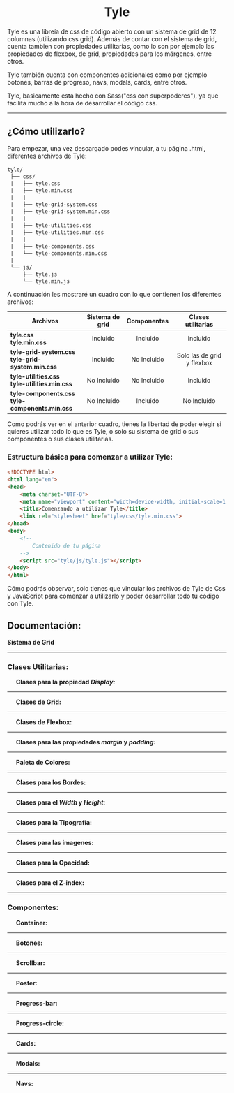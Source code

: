 <h1 align="center">Tyle</h1>
 Tyle es una libreía de css de código abierto con un sistema de grid de 12 columnas (utilizando css grid). Además de contar con el sistema de  grid, cuenta tambien con propiedades utilitarias, como lo son por ejemplo las propiedades de flexbox, de grid, propiedades para los márgenes, entre otros.
 
 Tyle también cuenta con componentes adicionales como por ejemplo botones, barras de progreso, navs, modals, cards, entre otros.

 Tyle, basicamente esta hecho con Sass("css con superpoderes"), ya que facilita mucho a la hora de desarrollar el código css.
 
---

## ¿Cómo utilizarlo?
 Para empezar, una vez descargado podes vincular, a tu página .html, diferentes archivos de Tyle:
 ```
 tyle/ 
  ├── css/
  |   ├── tyle.css
  |   ├── tyle.min.css
  |   |
  |   ├── tyle-grid-system.css
  |   ├── tyle-grid-system.min.css
  |   |
  |   ├── tyle-utilities.css
  |   ├── tyle-utilities.min.css
  |   |
  |   ├── tyle-components.css
  |   └── tyle-components.min.css
  |
  └── js/
      ├── tyle.js
      └── tyle.min.js
 ```
 A continuación les mostraré un cuadro con lo que contienen los diferentes archivos:
 
 |                       Archivos                          | Sistema de grid  | Componentes |     Clases utilitarias     |
 | ------------------------------------------------------- |:---------------: | :---------: | :------------------------: |
 | **tyle.css**<br>**tyle.min.css**                        |     Incluido     |  Incluido   |          Incluido          |
 | **tyle-grid-system.css**<br>**tyle-grid-system.min.css**|     Incluido     | No Incluido | Solo las de grid y flexbox |
 | **tyle-utilities.css**<br>**tyle-utilities.min.css**    |    No Incluido   | No Incluido |          Incluido          |
 | **tyle-components.css**<br>**tyle-components.min.css**  |    No Incluido   |   Incluido  |         No Incluido        |
 
 Como podrás ver en el anterior cuadro, tienes la libertad de poder elegir si quieres utilizar todo lo que es Tyle, o solo su sistema de grid o sus componentes o sus clases utilitarias.
 
 ### Estructura básica para comenzar a utilizar Tyle:
 
  ```html
  <!DOCTYPE html>
  <html lang="en">
  <head>
      <meta charset="UTF-8">
      <meta name="viewport" content="width=device-width, initial-scale=1.0">
      <title>Comenzando a utilizar Tyle</title>  
      <link rel="stylesheet" href="tyle/css/tyle.min.css">
  </head>
  <body>
      <!-- 
          Contenido de tu página
      -->
      <script src="tyle/js/tyle.js"></script>
  </body>
  </html>
  ```
  Cómo podrás observar, solo tienes que vincular los archivos de Tyle de Css y JavaScript para comenzar a utilizarlo y poder desarrollar todo tu código con Tyle.
 
## Documentación:

 <details>
  <summary style="cursor: pointer; display: inline-block; outline: 0;"><strong>Sistema de Grid</strong></summary>

  Para empezar, Tyle cuenta con un sistema de grid de 12 columnas. Dicho sistema esta hecho con Css grid.
  
  Para utilizar el sistema de grid debes crear un div con la clase ***row***, y allí dentro del div ponés los distintos componenetes con sus respectivas clases del sistema de grid. Dichas clases que le debes poner a los hijos del div con la clase *row* son las diferentes clases de columnas que las indicas con la clase ***col-*** y luego del guión le indicas cuantas columnas querés que ocupe tu elemento. Tal como se   muestra en el siguiente bloque de código:
  
  Html:
  ```html
    <div class="row">
        <div class="col-1">Una columna</div>
        <div class="col-2">Dos columnas</div>
        <div class="col-3">Tres columnas</div>
        <div class="col-4">Cuatro columnas</div>
        <div class="col-5">Cinco columnas</div>
        <div class="col-6">Seis columnas</div>
        <div class="col-7">Siete columnas</div>
        <div class="col-8">Ocho columnas</div>
        <div class="col-9">Nueve columnas</div>
        <div class="col-10">Diez columnas</div>
        <div class="col-11">Once columnas</div>
        <div class="col-12">Doce columnas</div>
    </div>
  ```
  Con un poco de estilos css (indicándole a los contenedores una altura, un color de fondo, un color al texto, un centrado total al texto, una separación entre los divs, que cada contenedor valla debajo y no al lado, etc...)  obtenés el siguiente resultado:
  
  ![Grid sistem](/images/grid-sistem.png "Grid sistem")
  
  Sin embargo, esto no es todo acerca del sistema de grid, ya que Tyle cuenta con un sistema de grid totalmente responsive.
  Estas clases para el responsive de los elementos se definen de la siguiente manera:

  ***col*-(a partir de que medida ocupa dichas columnas)-(Número de columnas a ocupar)**

  Las medidas utilizadas en Tyle son las siguientes: 
  
  | Clase | Desde  |   Hasta   |
  | ----- |:-----: |  :-----:  |
  | *xs*  | 480px  |  639px    |
  | *sm*  | 640px  |  767px    |
  | *md*  | 768px  |  1023px   |
  | *lg*  | 1024px |  1365px   |
  | *xl*  | 1366px | + 1366px  |
  
  Por lo tanto podés formar clases como por ejemplo:

  *col-xs-12* (va a ocupar 12 columnas desde 480px para arriba)

  *col-sm-6* (va a ocupar 6 columnas desde 640px para arriba)

  *col-md-4* (va a ocupar 4 columnas desde 768px para arriba)

  *col-lg-3* (va a ocupar 3 columnas desde 1024px para arriba)
  
  Si no pones la medida en la clase col, quiere decir que siempre va a ocupar las columnas que le indiques, al menos que le agregues otra clase   con la medida.
  Ejemplo:
  ```html
  <div class="row">
      <div class="col-12 col-md-4 col-lg-3"></div>
  </div>
  ```
  En este ejemplo, el div va a ocupar 12 columnas hasta 768px, debido a que a partir de 768px ocupará 4 columnas, y a partir de 1024px ocupará  3  columnas.
  
  Y así podes seguir y formar todas las combinaciones que quieras segun lo necesite tu página.

  #### Start Column:

   Tyle también cuenta con clases para que puedas elegir a partir de que columna empieza el div.
   Dicha clase se llama de la siguientes maneras:
   ***start-(A partir de que columna empieza)***
   O también podes elegir a partir de que medida empezará en la columna que elijas, poniendo la clase de la siguiente forma:
   ***start-(A partir de que medida)-(A partir de que columna empieza)***
 
   Las medidas son las mismas que las mencionadas anteriormente (xs, sm, md, lg, xl).
   
   En el siguiente ejemplo podrás observar mejor lo mencionado anteriormente:
   
   Html
   ```html
   <div class="row">
       <div class="col-5 start-5">Comienza en la columna 5</div>
       <div class="col-8 start-2">Comienza en la columna 2</div>
       <div class="col-9 start-3">Comienza en la columna 3</div>    
   </div>
   ```
   Resultado:
   
   ![Start Column](/images/start-col.png "Start Column")
   
   Como podrás observar (con la ayuda del inspector de google Chrome) que cada div comienza donde se lo indiques.
 </details>

 ---

 ### Clases Utilitarias:

  <details style="padding-left: 20px">
   <summary style="cursor: pointer; display: inline-block; outline: 0;"><strong>Clases para la propiedad <em>Display:</em></strong></summary>

   La propiedad ***display*** especifica el comportamiento de visualización de un elemento. Dicha propiedad se le puede aplicar a cualquier elemento. Esta propiedad puede aceptar muchos valores diferentes. Tyle tiene clases para los valores más importantes. Estos valores son:
       <ul>
        <li> <em><strong>inline</strong></em>: Este valor hace que la caja de un elemento se de linea, y por lo tanto solo ocupa el espacio necesario para mostrar sus contenidos.       
            <img src="/images/display-inline.png" alt="Display" style="display: block;" /> 
        </li>
        <li> <em><strong>block</strong></em>: Este valor hace que la caja de un elemento se de bloque, y por lo tanto ocupa todo el espacio disponible hasta el final de su linea, aunque sus contenidos puedan no ocupar todo el sitio. 
            <img src="/images/display-block.png" alt="Display" style="display: block;" />         
        </li>
        <li> <em><strong>inline-block</strong></em>: Este valor crea cajas que son de bloque y de linea simultaneamente.  Una caja de tipo inline-block se comporta como si fuera de bloque, pero respecto a los elementos que la rodean es una caja en línea.
            <img src="/images/display-inline-block.png" alt="Display" style="display: block;" />         
        </li>
        <li> <em><strong>list-item</strong></em>: Este valor hace que cualquier elemento de cualquier tipo al que se le aplique se muestre como si fuera un elemento de una lista.
            <img src="/images/display-list-item.png" alt="Display" style="display: block;" />         
        </li>    
        <li> <em><strong>flex</strong></em>: Este valor define un contenedor flexible; en línea o bloque dependiendo del valor dado. Permite un contexto flexible para todos sus hijos directos. Al definir este valor a un contenedor se genera lo siguiente: 
            <img src="/images/flexbox.png" alt="Flexbox" style="display: block;" />
            <ul style="margin-left: 30px">
                <li><em><strong>main axis</strong></em>: El eje principal de un contenedor flexible es el *main axis* a lo largo del cual se disponen los elementos flexibles. No es necesariamente horizontal; depende de la propiedad *flex-direction*.</li>
                <li><em><strong>main-start | main-end</strong></em>: Los elementos flexibles se colocan dentro del contenedor comenzando desde el *main-axis* y hasta el *main-end*.</li>
                <li><em><strong>main size</strong></em>:  El ancho o la altura de un elemento flexible se define por cualquier que esté en la dimensión principal, y es el tamaño *main size*. La propiedad de tamaño principal del elemento Flex es la propiedad 'ancho' o 'alto', cualquiera que esté en la dimensión principal.</li>
                <li><em><strong>cross axis</strong></em>: El eje perpendicular al *main axis* se llama *cross axis*. Su dirección depende de la dirección del *main axis*.</li>
                <li><em><strong>cross-start | cross-end</strong></em>: Las líneas flexibles se llenan con elementos y se colocan en el contenedor comenzando en el lado de *cross start* del contenedor flexible y yendo hacia el lado del *cross end*.</li>
                <li><em><strong>cross size</strong></em>: El ancho o la altura de un elemento flexible, cualquiera que esté en la dimensión transversal, es el *cross size* del artículo. La propiedad de tamaño cruzado es cualquiera de 'ancho' o 'altura' que esté en la dimensión transversa.</li>            
            </ul>
            <img src="/images/display-flex.png" alt="Display" style="display: block;" />             
        </li>
        <li> <em><strong>inline-flex</strong></em>: Establece un contenedor de ítems flexible en línea, de forma equivalente a inline-block.
            <img src="/images/display-inline-flex.png" alt="Display" style="display: block;" />         
        </li>
        <li> <em><strong>grid</strong></em>: Define al elemento como una grilla. Por si sola, esta propiedad no hace nada, si no que va en conjunto de otras propiedades. Se debe aplicar a un contenedor y, así el contendedor y todos sus hijos directos podrán recibir propiedades de grid.
            <img src="/images/display-grid.png" alt="Display" style="display: block;" />         
        </li>
        <li> <em><strong>inline-grid</strong></em>: Establece un contenedor de grid en línea, de forma equivalente a inline-block.
            <img src="/images/display-inline-grid.png" alt="Display" style="display: block;" />         
        </li>
        <li> <em><strong>none</strong></em>: Este valor hace que el elemento al que se le aplica no genere ninguna caja. El resultado es que el elemento desaparece por completo de la página y no ocupa sitio, por lo que los elementos adyacentes ocupan su lugar. Si se utiliza la propiedad *display: none* sobre un elemento, todos sus descendientes también desaparecen por completo de la página.
            <img src="/images/display-none.png" alt="Display" style="display: block;" />         
         </li>
       </ul>
   Para indicar una clase para la propiedad *display*, debes poner la clase de la siguiente manera:
   
   ***d-(valor)***
   
   Los valores son los mencionados anteriormente (inline, block, inline-block, list-item, flex, inline-flex, grid,  inline-grid, none).

   Estas diferentes clases para la propiedad *display* cuentan con las diferentes clases para el responsive. Estas clases para el responsive son las mencionadas anteriormente (ver sistema de grid).
   Para indicar estas clases se hace de la siguiente manera:

   ***d-(medida responsive)-(valor)***
 
   Como podrás saber, las *medidas responsive* son *xs*, *sm*, *md*, *lg* y *xl*; y los valores son *inline*,   *block*, *inline-block*, *list-item*, *flex*, *inline-flex*, *grid*, *inline-grid* y *none*.
   Ya con esto, puedes hacer todas las convinaciones que tu pagina requiera. 
  </details>

  ---

  <details style="padding-left: 20px">
   <summary style="cursor: pointer; display: inline-block; outline: 0;"><strong>Clases de Grid:</strong></summary>

   - #### Grid Gap:

     La proppiedad ***grid-gap*** se puede aplicar solamente a los componentes que tengan la propiedad *display: grid*.
     Grid gap se refiere a la separación que hay entre las columnas y filas que se encuentran dentro del componente que tenga la propiedad    display: grid.
    
     Como podrás ver en la siguiente imagen, el contenedor (con la clase *row*) no tiene la propiedad *grid-gap*, y por lo tanto no hay ninguna separación entre sus columnas y filas.
     ![Sin Grid Gap](/images/grid-gap-0.png "Sin Grid Gap")
    
     En cambio, en la siguiente imagen, el contenedor si tiene la propiedad *grid-gap*, y por la tanto se genera una separación entre sus     columnas y filas.
     ![Con Grid Gap](/images/grid-gap-1.png "Con Grid Gap")
    
     Tyle cuenta con clases para el *grid-gap*. Estas calses se llaman de la siguiente manera:
     **grid-gap-(número)**
     El numero que va luego de *grid-gap-* puede ir del 0 hasta al 10. Cuanto mas grande sea el número, habrá una mayor separación entre   columnas y filas.
   
   - #### Order:

     La propiedad ***order*** sirve para indicarle un orden al componente que tenga dicha propiedad. Solo se le puede aplicar a los hijos     directos de los componentes que tengan la propiedad *display: grid* o la propiedad *display: flex*. La propiedad *order* solor acepta     números, y estos números pueden ser tanto positivos, como negativos. El valor por defecto de la propiedad *order* es 0.
     Tyle cuenta con clases para la propiedad *order*, y dicahs clases se indican de la siguiente forma:
     ***order-(número)***
     El número, que va luego de *order-*, puede ir desde -6 hasta 6.
     
     Ejemplo:
     ```html
     <div class="row">
         <div class="col-4">Elemento Nº 1</div>
         <div class="col-4">Elemento Nº 2</div>
         <div class="col-4">Elemento Nº 3</div>
         <div class="col-4">Elemento Nº 4</div>
         <div class="col-4">Elemento Nº 5</div>
         <div class="col-4">Elemento Nº 6</div>
         <div class="col-4">Elemento Nº 7</div>
         <div class="col-4">Elemento Nº 8</div>
         <div class="col-4">Elemento Nº 9</div>
         <div class="col-4">Elemento Nº 10</div>
         <div class="col-4">Elemento Nº 11</div>
         <div class="col-4">Elemento Nº 12</div>
     </div>
     ```
     
     Resultado:
     ![Sin la propiedad order](/images/order-0.png "Sin la propiedad order")
     
     Como podrás ver en la anterior imagen, los elementos no tienen la propiedad *order*, y por lo tanto, están ubicados  según su posición en   el html.
     
     En cambio, en la siguiente situación, los elementos tienen la propiedad *order*, y ya no se posicionan según están ubicados en el html, si no que se posicionan según la propiedad order
     
     ```html
     <div class="row">
         <div class="col-4 order--3">Elemento Nº 1</div>
         <div class="col-4 order--1">Elemento Nº 2</div>
         <div class="col-4 order-1">Elemento Nº 3</div> 
         <div class="col-4 order--2">Elemento Nº 4</div> 
         <div class="col-4 order-3">Elemento Nº 5</div>
         <div class="col-4 order-2">Elemento Nº 6</div>
         <div class="col-4 order--6">Elemento Nº 7</div>
         <div class="col-4 order--4">Elemento Nº 8</div>
         <div class="col-4 order-6">Elemento Nº 9</div> 
         <div class="col-4 order-5">Elemento Nº 10</div>
         <div class="col-4 order--5">Elemento Nº 11</div>
         <div class="col-4 order-4">Elemento Nº 12</div>
     </div>
     ```
     
     Resultado:
     ![Con la propiedad order](/images/order-1.png "Con la propiedad order")
   
   - #### Justify Items:

     Esta propiedad ***justify-items*** se le debe aplicar (en el caso de grid) a los contenedores que tengan la propiedad *display: grid*. Lo que hace esta propiedad es alinear el contenido dentro de un elemento de la cuadrícula a lo largo  del eje de la fila. Dicha propiedad  puede  tener los siguientes valores:
   
     <ul>
       <li> <em>start:</em> Alinea el contenido en el extremo izquierdo del área de la cuadrícula.</li>
       <img src="/images/justify-items-1.png" alt="Justify Items" style="display: block;" />
       <li> <em>end:</em> Alinea el contenido en el extremo derecho del área de la cuadrícula.</li>
       <img src="/images/justify-items-2.png" alt="Justify Items" style="display: block;" />
       <li> <em>center:</em> Alinea el contenido en el centro del área de la cuadrícula.</li>
       <img src="/images/justify-items-3.png" alt="Justify Items" style="display: block;" />
       <li> <em>stretch:</em> Rellena toda la altura del área de la cuadrícula (este es el valor predeterminado).</li>
       <img src="/images/justify-items-4.png" alt="Justify Items" style="display: block;" />
     </ul>
    
     Tyle cuenta con clases para estas propiedades. Para indicar dicahs clases se hace de la siguiente manera:
   
     ***g-justify-items-(valor)***
   
     La *g-* es para diferenciar las clases de grid de las de flexbox, ya que en flexbox hay propiedades con el mismo nombre  pero diferente   valor. Y los *valores* son los mencionados anteriormente (start, end, center, stretch).
   
   - #### Align Items:

     Esta propiedad ***align-items*** se le debe aplicar (en el caso de grid) a los contenedores que tengan la propiedad *display: grid*. Lo   que hace esta propiedad es alinear el contenido dentro de un elemento de la cuadrícula a lo largo del eje de la columna. Dicha propiedad  puede tener los siguientes valores:
     <ul>
       <li> <em>start</em>: Alinea el contenido en la parte superior del área de la cuadrícula.</li>
       <img src="/images/align-items-1.png" alt="Align Items" style="display: block;" />
       <li> <em>end</em>: Alinea el contenido en la parte inferior del área de la cuadrícula.</li>
       <img src="/images/align-items-2.png" alt="Align Items" style="display: block;" />
       <li> <em>center</em>: Alinea el contenido en el centro del área de la cuadrícula.</li>
       <img src="/images/align-items-3.png" alt="Align Items" style="display: block;" />
       <li> <em>stretch</em>: Rellena todo el ancho del área de la cuadrícula (este es el valor por defecto).</li>
       <img src="/images/justify-items-4.png" alt="Align Items" style="display: block;" />
     </ul>
     Tyle cuenta con clases para estas propiedades. Para indicar dichas clases se hace de la siguiente manera:
    
     ***g-align-items-(valor)***
    
     Los *valores* son los mencionados anteriormente (start, end, center, stretch).
   
   - #### Justify Content:

     Esta propiedad ***justify-content*** se le debe aplicar (en el caso de grid) a los contenedores que tengan la propiedad  *display: grid*.  Lo  que hace esta propiedad es alinear el todo el contenido de la cuadrícula dentro del contenedor de la  cuadrícula. Esta propiedad alinea la cuadrícula a lo largo del eje de la fila. Dicha propiedad puede tener los  siguientes valores:
     <ul>
       <li> <em>start:</em> Alinea la cuadrícula con el extremo izquierdo del contenedor de la cuadrícula.</li>
       <img src="/images/justify-content-1.png" alt="Justify Content" style="display: block;" />
       <li> <em>end:</em> Alinea la grilla con el extremo derecho del contenedor de la grilla.</li>
       <img src="/images/justify-content-2.png" alt="Justify Content" style="display: block;" />
       <li> <em>center:</em> Alinea la cuadrícula en el centro del contenedor de la cuadrícula.
       <img src="/images/justify-content-3.png" alt="Justify Content" style="display: block;" />
       <li> <em>stretch:</em> Cambia el tamaño de los elementos de la grilla para permitir que la grilla ocupe todo el ancho del contenedor de la grilla.</li>
       <img src="/images/justify-content-4.png" alt="Justify Content" style="display: block;" />
       <li> <em>space-between:</em> Coloca una cantidad par de espacio entre cada elemento de la cuadrícula, sin espacio en los extremos.</li>
       <img src="/images/justify-content-5.png" alt="Justify Content" style="display: block;" />
       <li> <em>space-around:</em> Coloca una cantidad par de espacios entre cada elemento de la grilla, con espacios de la mitad de tamaño enlos extremos.</li>
       <img src="/images/justify-content-6.png" alt="Justify Content" style="display: block;" />
       <li> <em>space-evenly:</em> Coloca una cantidad igual de espacio entre cada elemento de la cuadrícula, incluidos los extremos.</li>
       <img src="/images/justify-content-7.png" alt="Justify Content" style="display: block;" />
     </ul>
    
     Tyle cuenta con clases para estas propiedades. Para indicar dichas clases se hace de la siguiente manera:
    
     ***g-justify-content-(valor)***
    
     Los *valores* son los mencionados anteriormente (start, end, center, stretch, beetween, around, evenly).
   
   - #### Align Content:

     Esta propiedad ***align-content*** se le debe aplicar (en el caso de grid) a los contenedores que tengan la propiedad *display: grid*. Lo que hace esta propiedad es esestablecer la alineación de la cuadrícula dentro del contenedor de la cuadrícula. Esta propiedad alinea la   cuadrícula a lo largo del eje de la columna. Dicha propiedad puede tener los siguientes valores:
     <ul>
       <li> <em>start:</em> Alinea la cuadrícula con la parte superior del contenedor de la cuadrícula.</li>
       <img src="/images/align-content-1.png" alt="Align Content" style="display: block;" />
       <li> <em>end:</em> Alinea la grilla con la parte inferior del contenedor de la grilla.</li>
       <img src="/images/align-content-2.png" alt="Align Content" style="display: block;" />
       <li> <em>center:</em> Ainea la cuadrícula en el centro del contenedor de la cuadrícula.</li>
       <img src="/images/align-content-3.png" alt="Align Content" style="display: block;" />
       <li> <em>stretch:</em> Cambia el tamaño de los elementos de la grilla para permitir que la grilla ocupe toda la  altura del contenedor  de la grilla.</li>
       <img src="/images/align-content-4.png" alt="Align Content" style="display: block;" />
       <li> <em>space-between:</em> Coloca una cantidad par de espacio entre cada elemento de la cuadrícula, sin espacio en los extremos.</li>
       <img src="/images/align-content-5.png" alt="Align Content" style="display: block;" />
       <li> <em>space-around:</em> Coloca una cantidad par de espacios entre cada elemento de la grilla, con espacios de la  mitad de tamañoen   los extremos.</li>
       <img src="/images/align-content-6.png" alt="Align Content" style="display: block;" />
       <li> <em>space-evenly:</em> Coloca una cantidad igual de espacio entre cada elemento de la cuadrícula, incluidos los extremos.</li>
       <img src="/images/align-content-7.png" alt="Align Content" style="display: block;" />
     </ul>
    
     Tyle cuenta con clases para estas propiedades. Para indicar dichas clases se hace de la siguiente manera:
    
     ***g-align-content-(valor)***
    
     Los *valores* son los mencionados anteriormente (start, end, center, stretch, beetween, around, evenly).
   
   - #### Justify Self:

     Esta propiedad ***justify-self*** se le debe aplicar (en el caso de grid) a los contenedores que tengan la propiedad *display: grid*. Lo  que  hace esta propiedad es alinear el contenido dentro de un elemento de la cuadrícula a lo largo  del eje de la fila. Este valor se   aplica al contenido dentro de un único elemento de la grilla. Dicha propiedad puede  tener los siguientes valores:
     <ul>
       <li> <em>start:</em> Alinea el contenido en el extremo izquierdo del área de la cuadrícula.</li>
       <img src="/images/justify-self-1.png" alt="Justify Self" style="display: block;" />
       <li> <em>end:</em> Alinea el contenido en el extremo derecho del área de la cuadrícula.</li>
       <img src="/images/justify-self-2.png" alt="Justify Self" style="display: block;" />
       <li> <em>center:</em> Alinea el contenido en el centro del área de la cuadrícula.</li>
       <img src="/images/justify-self-3.png" alt="Justify Self" style="display: block;" />
       <li> <em>stretch:</em> Rellena todo el ancho del área de la cuadrícula (este es el valor por defecto).</li>
       <img src="/images/justify-self-4.png" alt="Justify Self" style="display: block;" />
     </ul>
   
     Tyle cuenta con clases para estas propiedades. Para indicar dicahs clases se hace de la siguiente manera:
   
     ***g-justify-self-(valor)***
   
     Los *valores* son los mencionados anteriormente (start, end, center, stretch).
  
   - #### Align Self:

     Esta propiedad ***align-self*** se le debe aplicar (en el caso de grid) a los contenedores que tengan la propiedad *display: grid*. Lo que hace esta propiedad es alinear el contenido dentro de un elemento de la cuadrícula a lo largo del eje de la columna. Este valor se aplica al contenido dentro de un único elemento de la grilla. Dicha propiedad puede tener los siguientes valores:
     <ul>
       <li> <em>start:</em> Alinea el contenido en la parte superior del área de la cuadrícula.</li>
       <img src="/images/align-self-1.png" alt="Align Self" style="display: block;" />
       <li> <em>end:</em> Alinea el contenido en la parte inferior del área de la cuadrícula.</li>
       <img src="/images/align-self-2.png" alt="Align Self" style="display: block;" />
       <li> <em>center:</em> Alinea el contenido en el centro del área de la cuadrícula.</li>
       <img src="/images/align-self-3.png" alt="Align Self" style="display: block;" />
       <li> <em>stretch:</em> Rellena toda la altura del área de la cuadrícula (este es el valor predeterminado).</li>
       <img src="/images/align-self-4.png" alt="Align Self" style="display: block;" />
     </ul>
   
     Tyle cuenta con clases para estas propiedades. Para indicar dicahs clases se hace de la siguiente manera:
   
     ***g-align-self-(valor)***
   
     Los *valores* son los mencionados anteriormente (start, end, center, stretch).
  </details>

  ---

  <details style="padding-left: 20px">
   <summary style="cursor: pointer; display: inline-block; outline: 0;"><strong>Clases de Flexbox:</strong></summary>

   - #### Flex Direction:

     La propiedad ***flex-direction*** establece la dirección de un elemento flexible dentro de un contenedor (es decir que el contenedor tenga la propiedad *display: flex*).
   
     La propiedad *flex-direction* puede tener los siguientes valores:
     <li> <em>row:</em> Este es el valor por defecto. Los elementos flexibles se muestran horizontalmente, como una fila</li>
     <li> <em>row reverse:</em> Los elementos flexibles se muestran horizontalmente, como una fila, pero en orden invertido</li>
     <li> <em>Column:</em> Los elementos flexibles se muestran verticalmente, como una columna</li>
     <li> <em>Column reverse:</em> Los elementos flexibles se muestran verticalmente, como una columna, pero en orden invertido</li>
   
     En la siguiente imagen podrás apreciar mejor esta propiedad:
   
     <img src="/images/flex-direction.png" alt="Flex direction" style="display: block;" />
   
     Tyle ya cuenta con clases para dicha propiedad, y estas clases se indican de la siguiente manera:
   
     ***f-flex-direction-(valor)***
   
     Todas las clases de flexbox que siguen a continuación y, estas mismas clases también, llevan una *f-* delante de la clase para   diferenciarlas   de las clases de css grid, que tienen la misma propiedad pero diferentes valores. Los valores que van luego de   *f-flex-direction-* son los   mencionados anteriormente (row, row-reverse, col, col-reverse).
  
   - #### Flex Wrap:

     La propiedad ***flex-wrap*** solo se le puede aplicar a los contenedores que tengan la propiedad *display: flex;*. Esta propiedad   *flex-wrap*,especifica si los elementos flexibles deben ajustarse o no. Como ya fue mencionado anteriormente, lo que hace la propiedad   *dispaly: flex* es poner todos sus elementos hijos en una sola linea, a pesar de que no entren, al no entrar, se disminuye el tamaño de los  elementos hijos para  que puedan entrar. Si tu no quieres que esto ocurra, debes utilizar la propiedad *flex-wrap*, que solo acepta los   siguientes valores:
    
     <li> <em>nowrap:</em> Este es el valor por defecto, y por lo tanto, los elementos hijos se ajustarán al contenido de ser necesario.</li>
     <li> <em>wrap:</em> Este valor especifica que si los elementos hijos, del contenedor flexible, no entran, se irán a la siguiente   fila/columna (según el <em>flex-direction</em>), generando de esta manera un contenedor flexible de líneas multiples.</li>
     <li> <em>wrap-reverse:</em> Este valor especifica lo mismo que el valor <em>wrap</em>, solo que revierte los elementos.</li>
    
     En la siguiente imagen podrás apreciar mejor la propiedad *flex-wrap*:
     <img src="/images/flex-wrap.png" alt="Flex Wrap" style="display: block;" />
    
     Tyle ya cuenta con clases para dicha propiedad, y estas clases se indican de la siguiente manera:
    
     ***f-flex-wrap-(valor)***
    
     Los valores que van luego de *f-flex-wrap-* son los mencioandos anteriormente (no-wrap, wra, wrap-reverse).
  
   - #### Flex Grow:

     La propiedad ***flex-grow*** solo se le puede aplicar a los hijos de los contenedores que tengan lo propiedad *display: flex*. Esta  propiedad  *flex-grow* especifica la capacidad de que un elemento flexible crezca si es posible. Esta propiedad acepta cualquier número  positivo, y  funciona de la siguiente manera:
     Lo que hace es calcular el espacio disponible, y darselos a los que tengan esta propiedad según el valor que tengan.
     Por ejemplo: Si hay un elemento que tenga un *flex-grow: 1* y otro tiene un *flex-grow: 3*, se calcula el espacio disponible y lo divide  entre 4, ya que suma el valor de esta propiedad de cada elemento del contenedor, y le da 3/4 partes al segundo elemento y 1/4 parte al  primer elemento.
  
     En el siguiente ejemplo entenderás esto mejor:
     <img src="/images/flex-grow-1.png" alt="Flex Grow" style="display: block;" />
     <img src="/images/flex-grow-2.png" alt="Flex Grow" style="display: block;" />
   
     Como habrás podido observar, al primer elemento se le ha agregado la propiedad *flex-grow* y ha crecido según el espacio disponible que   había.
   
     Una vez más, Tyle ya cuenta con clases para esta propiedad, y se indican de la siguiente manera: 
   
     ***f-flex-grow-(número)*** 
   
     El número que va luego de *f-flex-grow* puede ir del 1 al 5.
   
   - #### Flex Shrink: 

     La propiedad ***flex-shrink*** solo se le puede aplicar a los contenedores que tengan la propiedad *display: flex;*. Esta propiedad    *flex-shrink* especifica la capacidad de que un elemento flexible se encoja. Esta propiedad acepta cualquier número positivo. Esta  propiedad, funciona de una manera muy similar a *flex-grow*, pero con resultado opuesto.
     En el siguiente ejemplo lo podrás entender mejor:
     <img src="/images/flex-shrink-1.png" alt="Flex Shrink" style="display: block;" />
     Como podrás observar, los 4 elementos no entran en el container.
     Pero aplicando un *flex-shrink* al primer elemento sucede lo siguiente:
     <img src="/images/flex-shrink-2.png" alt="Flex Shrink" style="display: block;" /> 
     Al aplicarle un *flex-shrink* al primer elemento, este se encojió dandole más espacio a los demás elementos.
  
     Tyle ya cuenta con clases para esta propiedad, y se indican de la siguiente manera:
     
     ***f-flex-shrink-(número)*** 
   
     El número que va luego de *f-flex-shrink* puede ir del 1 al 5.
 
   - #### Order:

     La propiedad ***order*** también se puede utilizar en los elementos hijos de un contenedor que tenga la propiedad *display: flex*, y esta  propiedad *order* es la misma que la mencionada anteriormente (en las calses de grid), y funciona exactamente de la misma manera.
 
   - #### Align Items:

     Esta propiedad ***align-items*** se le debe aplicar (en el caso de flexbox) a los contenedores que tengan la propiedad *display: flex*. La propiedad *align-items* define el comportamiento predeterminado de cómo se colocan los elementos flexibles a lo largo del eje transversal  en la línea actual. Dicha propiedad puede tener los siguientes valores:
     <ul>
       <li> <em>flex-start</em>: Alinea el contenido en la parte superior del eje transversal.</li>
       <li> <em>flex-end</em>: Alinea el contenido en la parte inferior del eje transversal.</li>
       <li> <em>center</em>: Alinea el contenido en el centro del eje transversal.</li>
       <li> <em>baseline</em>: Las lineas base de los elementos están alineados.</li>
       <li> <em>stretch</em>: Los elementos se estiran hasta llenar todo el contenedor (este es el valor por defecto).</li>
     </ul>
     <img src="/images/f-align-items.png" alt="Align Items" style="display: block;" /> 
    
     Tyle cuenta con clases para estas propiedades. Para indicar dichas clases se hace de la siguiente manera:
    
     ***f-align-items-(valor)***
    
     Los *valores* son los mencionados anteriormente (start, end, center, baseline, stretch).
   
   - #### Justify Content:

     Esta propiedad ***justify-content*** se le debe aplicar (en el caso de flexbox) a los contenedores que tengan la propiedad *display:  flex*. Lo  que hace esta propiedad es alinear a lo largo del eje principal. Ayuda a distribuir el espacio libre que sobra cuando todos los elementos flexibles de una línea son inflexibles o flexibles, pero han alcanzado su tamaño máximo. También ejerce algún control sobre la   alineación de los elementos cuando se desbordan la línea. Dicha propiedad puede tener los  siguientes valores:
     <ul>
       <li> <em>flex-start:</em> Alinea el contenido hacia la linea de inicio del contenedor flexible.</li>
       <li> <em>flex-end:</em> Alinea el contenido hacia la linea de fin del contenedor flexible.</li>
       <li> <em>center:</em> Alinea el contenido hacia la linea del centro del contenedor flexible. </li>
       <li> <em>space-between:</em> Distribuye el contenido de manera uniforme. El primer elemento va hacia la linea de inicio y, el último   hacia la linea de fin.</li>
       <li> <em>space-around:</em> Distribuye el contenido de manera uniforme con espacios entre los elementos. Estos espacios son de la   mitad de tamaño en los extremos.</li>
       <li> <em>space-evenly:</em>  Distribuye el contenido de manera uniforme con espacios exactamente iguales (tanto al inicio como al final) entre los elementos. </li>
     </ul>
     <img src="/images/f-justify-content.png" alt="Justify Content" style="display: block;" /> 
  
     Tyle cuenta con clases para estas propiedades. Para indicar dichas clases se hace de la siguiente manera:
    
     ***f-justify-content-(valor)***
    
     Los *valores* son los mencionados anteriormente (start, end, center, beetween, around, evenly).
   
   - #### Align Content:

     Esta propiedad ***align-content*** se le debe aplicar (en el caso de flexbox) a los contenedores que tengan la propiedad *display: flex*. Esta propiedad alinea las líneas de un contenedor flexible dentro del contenedor flexible cuando hay espacio adicional en el eje   transversal. Dicha propiedad puede tener los siguientes valores:
     <ul>
       <li> <em>flex-start:</em> Alinea el contenido en la linea de inicio del eje transversal.</li>
       <li> <em>flex-end:</em> Alinea el contenido en la linea de fin del eje transversal.</li>
       <li> <em>center:</em> Alinea el contenido en el centro del eje transversal.</li>
       <li> <em>space-between:</em> Distribuye el contenido de manera uniforme en el eje transversal. El primer elemento va hacia la linea de   inicio del eje transversal y, el último hacia la linea de fin del eje transversal.</li>
       <li> <em>space-around:</em> Distribuye el contenido de manera uniforme en el eje transversal con espacios entre los elementos. Estos   espacios son de la mitad de tamaño en los extremos.</li>
       <li> <em>stretch:</em> Este es el valor por defecto. Las líneas se estiran para ocupar el espacio restante.</li>
     </ul>
     <img src="/images/f-align-content.png" alt="Align Content" style="display: block;" /> 
  
     Tyle cuenta con clases para estas propiedades. Para indicar dichas clases se hace de la siguiente manera:
     
     ***f-align-content-(valor)***
    
     Los *valores* son los mencionados anteriormente (start, end, center, stretch, beetween, around).
   
   - #### Align Self:

     Esta propiedad ***align-self*** se le debe aplicar (en el caso de flexbox) a los hijos de los contenedores que tengan la propiedad    *display: flex*. Lo que  hace esta propiedad es alinear el elemento, al que se le aplique esta propiedad, en el eje transversal. Dicha   propiedad puede tener los siguientes valores:
     <ul>
       <li> <em>flex-start:</em> El elemento se alinea en la linea de inicio del eje transversal.</li>
       <li> <em>flex-end:</em>El elemento se alinea en la linea de fin del eje transversal.</li>
       <li> <em>center:</em> El elemento se alinea en el centro del eje transversal.</li>
       <li> <em>stretch:</em> El elemento ocupa toda la altura del eje transversal</li>
       <li> <em>baseline:</em> Se alinea con las lineas bases de los elementos</li>
       <li> <em>auto:</em> El elemento se alineará en función del valor predeterminado o el valor especificado para la propiedad  *align-items*. Este es el valor predeterminado.</li>
     </ul>
     <img src="/images/f-align-self.png" alt="Align Self" style="display: block;" /> 
    
     Tyle cuenta con clases para estas propiedades. Para indicar dicahs clases se hace de la siguiente manera:
     
     ***f-align-self-(valor)***
    
     Los *valores* son los mencionados anteriormente (start, end, center, stretch, baseline, auto).
  </details>

  ---

  <details style="padding-left: 20px">
   <summary style="cursor: pointer; display: inline-block; outline: 0;"><strong>Clases para las propiedades <em>margin</em> y <em>padding:</em></strong></summary>

   - #### Margin:

      La propiedad ***margin*** se utiliza para generar un espaciado entre los elementos, fuera de cualquier borde definido. Con css tenés control total sobre el *margin*. Existen propiedades para establecer el margin de cada lado de un elemento (arriba, derecha, abajo e izquierda).
      Las diferentes propiedades para el margin son:
      - *margin:* Establece un espaciado en los cuatro lados.
      - *margin-top:* Establece un espaciado en la parte de arriba del elemento.
      - *margin-right:* Establece un espaciado en la parte derecha del elemento.
      - *margin-bottom:* Establece un espaciado en la parte de abajo del elemento.
      - *margin-left:* Establece un espaciado en la parte izquierda del elemento. 

      Tyle ya cuenta con clases para estas propiedades. Dichas clases se indican de la siguiente manera:

      ***(propiedad Abreviada)-(Valor)***    

      Las propiedades abreviadas son ***m*** (para el *margin*), ***mt*** (para el *margin-top*), ***mr*** (para el *margin-right*), ***mb*** (para el *margin-bottom*) y ***ml*** (para el *margin-left*). Pero Tyle también tiene clases para establecer el *margin* en left y en right al mismo tiempo (***mx***) y para top y bottom (***my***). Los valores son: *0*, *1*, *2*, *3*, *4*, *5* y *auto*.

      En la siguiente imagen podrás observar las diferentes medidas para los *margins*:
       <img src="/images/margin.png" alt="Margin" style="display: block;" />      

   - #### Padding:
   
      La propiedad ***padding*** se utiliza para generar un espaciado alrededor del contenido de un elemento, dentro cualquier borde definido. Al igual que con ek *margin*, con css tenés control total sobre el *padding*. Existen propiedades para establecer el padding de cada lado de un elemento (arriba, derecha, abajo e izquierda).
      Las diferentes propiedades para el padding son:
      - *padding:* Establece un espaciado  dentro del contenido del elemento en los cuatro lados.
      - *padding-top:* Establece un espaciado dentro del contenido del elemento en la parte de arriba del elemento.
      - *padding-right:* Establece un espaciado dentro del contenido del elemento en la parte derecha del elemento.
      - *padding-bottom:* Establece un espaciado  dentro del contenido del elementoen la parte de abajo del elemento.
      - *padding-left:* Establece un espaciado dentro del contenido del elemento en la parte izquierda del elemento. 

      Tyle ya cuenta con clases para estas propiedades. Dichas clases se indican de la siguiente manera:

      ***(propiedad Abreviada)-(Valor)***    

      Las propiedades abreviadas son ***p*** (para el *padding*), ***pt*** (para el *padding-top*), ***pr*** (para el *padding-right*), ***pb*** (para el *padding-bottom*) y ***pl*** (para el *padding-left*). Pero Tyle también tiene clases para establecer el *padding* en left y en right al mismo tiempo (***px***) y para top y bottom (***py***). Los valores son: *0*, *1*, *2*, *3*, *4* y *5*. En la siguiente imagen podrás observar las diferentes medidas para los *paddings*:
       <img src="/images/padding.png" alt="Padding" style="display: block;" />   
  </details>
 
  ---

  <details style="padding-left: 20px">
   <summary style="cursor: pointer; display: inline-block; outline: 0;"><strong>Paleta de Colores:</strong></summary>

   Tyle cuenta con una paleta de colores. Estos colores pueden ser aplicados tanto al color de fondo, como al color del texto mediante clases de Tyle.

   - Colores:
    
   |     Nombre      |  Valor Hexadecimal  |
   | --------------  |:------------------: |
   | ***Primary***   |       #0576FA       |
   | ***Secondary*** |       #6E787D       |
   | ***Info***      |       #1EAAC8       |
   | ***Success***   |       #23C040       |
   | ***Warning***   |       #FABE0A       |
   | ***Danger***    |       #F53040       |
   | ***Light***     |       #F0F0F0       |
   | ***Dark***      |       #1E1E1E       |
   | ***White***     |       #FFFFFF       |
   | ***Black***     |       #000000       |

   Para indicar los diferentes colores de fondo o colores de texto, se deben indicar las clases de la siguiente manera:
   - Background Color:

     ***bg-(nombre del color)***

   - Color:

     ***color-(nombre del color)***

   
   Los nombres de los colores son los mencionados anteriormente en la tabla.
  </details>
     
  ---

  <details style="padding-left: 20px">
   <summary style="cursor: pointer; display: inline-block; outline: 0;"><strong>Clases para los Bordes:</strong></summary>

   La propeidad ***border*** le da un borde al elemento aplicado. Este borde puede ser de difrentes tipos, diferentes colores, puede tener diferentes anchos, las esquinas rendondeadas, etc.
   Tyle cuenta con algunas propiedades para los bordes. Estas propiedades con las que cuenta Tyle son el ***border-radius*** (funciona para redondear las esquinas) y el ***border-color***.

   Estas clases para los bordes se indican de las siguientes maneras:

   - #### Border Radius:
     
      ***b-radius-(valor)***

      Los valores son: *0*, *1*, *2*, *3*, *4*, *5*, *6* y *radius*
      Si querés que el *border-radius* se le aplique solo a un lado en específico, tenés que indicar el lado luego de la *b*, de la siguiente manera:
 
      ***b(lado)-radius-(valor)***

     Los diferentes lados son *tl* (top-left), *tr* (top-right), *bl* (bottom-left) y *br* (bottom-right).
                  
   - #### Border Color:
      La propiedad *border-color* se indica de la siguiente forma:
 
      ***b-(color)***
 
     Los diferentes colores son los mencionados anteriormente en la paleta de colores.
     También con Tyle podés indicar el color de un borde en específico de la siguiente manera:

     ***b(lado)-(color)***

     Los lados son *t* (top), *r* (right), *b* (bottom) y *l* (left).
     Es importante remarcar que las clases para el color del borde no funcionan si no se le indican antes un ancho y un estilo de borde (con las propiedades *border-width* y *border-style*)

     En las siguientes imágenes se muestra un ejemplo de los diferentes bordes: 

   <img src="/images/border-radius.png" alt="Border Radius" style="display: block;" />   
   <img src="/images/border-color.png" alt="Border Color" style="display: block;" />      
  </details>

  ---

  <details style="padding-left: 20px">
   <summary style="cursor: pointer; display: inline-block; outline: 0;"><strong>Clases para el <em>Width</em> y <em>Height:</em></strong></summary>

   Las propeidades ***width*** y ***height*** se utilizan para definir las dimensiones de un elemento. Estas propiedades permiten valores numéricos con sus respectivas unidades. La propiedad *width* se utiliza para definir el ancho de un elemento, mientras la propiedad *height* se utiliza para definir la altura de un elemento.
   Tyle cuenta con clases para estas propiedades, y se indican de la siguiente manera:

   *Height*: ***h-(valor)***  
   *Width*: ***w-(valor)***  
      
   Los valores que aceptan estas clases van del 0 al 100, siempre y cuando el número se multiplo de 5, es decir que los valores van de 5 en 5 (0, 5, 10, 15, 20, 25, 30...). El valor en estas clases equivale al porcentaje, es decir que si utilizas la clase, por ejemplo, *w-75*, va a tener un *width* de 75% de su contenedor.    
  </details>

  ---

  <details style="padding-left: 20px">
   <summary style="cursor: pointer; display: inline-block; outline: 0;"><strong>Clases para la Tipografía:</strong></summary>

   Tyle cuenta clases para algunas de las diferentes propiedades que se le pueden dar a los textos. Cuenta con diferentes clases para el tamaño de los textos, para su grosor, para su alineación y para su decoración.

   - ***Tamaño del texto:*** Estas clases se indican de la siguientes maneras:

     ***header-(valor1)***

     ***font-(valor2)***

     ***small-(valor3)*** 

     El valor1 puede ir del 1 al 7, siendo 1 el tamaño más grande y 7 el más chico.
     El valor2 puede ir del 1 al 3, siendo 1 el tamaño más grande y 3 el más chico.
     El valor3 puede ir del 1 al 2, siendo 1 el tamaño más grande y 2 el más chico.
     En la siguiente imagen podrás apreciar los distintos tamaños de las clases para el texto:

     <img src="images/font-1.png" style="display: block" />
      
   - ***Grosor del texto:*** Estas clases se indican de la siguiente manera:  

     ***f-weight-(valor)***

     El valor puede ir del 1 al 6, siende 1 el menor valor y 6 el mayor.
     En la siguiente imagen podrás observar las diferentes clases para el grosor del texto:

     <img src="images/font-2.png" style="display: block" />

   - ***Decoración del texto:*** Estas clases se indican de la siguiente manera:

     ***t-decoration-(valor)***

     Los valores que acepta esta clase son *none*, *underline*, *overline* y *del*. 
     En la siguiente imagen podrás observar las diferentes clases para la decoración del texto:

     <img src="images/font-3.png" style="display: block" />

   - ***Alineación del texto:*** Estas clases se indican de la siguiente manera:

     ***t-align-(valor)***

     Los valores que acepta esta clase son *left*, *center*, *right* y *justify*. 
     En la siguiente imagen podrás observar las diferentes clases para la alineación del texto:

     <img src="images/font-4.png" style="display: block" />
  </details>

  ---

  <details style="padding-left: 20px">
   <summary style="cursor: pointer; display: inline-block; outline: 0;"><strong>Clases para las imagenes:</strong></summary>

   Tyle cuenta con diferentes clases para las imagenes. Estas clases son para el responsive de las imagenes y otras para ponerles filtros.
   Para indicar que una imagen se responsive con Tyle, solo le debes poner la clase ***img-responsive*** a la imagen.
   Las clases para los diferentes filtros se indican de la siguiente manera:

   ***filter-(nombre del filtro)-(valor)***

   Los diferentes valores van del 1 al 10, siendo el 10 el que tiene mayor efecto.
   Acontinuación verás una tabla en la que se muestra los nombres de los diferentes filtros y sus funciones:
   <img src="/images/filter.png" alt="Border Radius" style="display: block;" />   
  </details>

  ---

  <details style="padding-left: 20px;">
   <summary style="cursor: pointer; display: inline-block; outline: 0;"><strong>Clases para la Opacidad:</strong></summary>  
   
   La propiedad *opacity* establece la opacidad o transparencia para un elemento. El valor por defecto es 1 (máximo valor) y el mínimo valor es 0 (transparencia total).

   Con Tyle, para indicar la opacidad de un elemento se hace mediante la siguiente clase: 
 
   ***opacity-(valor)***

   Los diferentes valores van del 0 al 10, donde 0 sería transparente y 10 el valor por defecto.
   
   En la siguiente imagen podrás observar mejor la utilidad de esta propiedad:

   <img src="images/opacity.png" style="display: block;">
  </details>

  ---

  <details style="padding-left: 20px;">
   <summary style="cursor: pointer; display: inline-block; outline: 0;"><strong>Clases para el Z-index:</strong></summary>  

   La propiedad *z-index* especifica el orden de un elemento en el eje *z*. Con esta propiedad podés elegir que elemento va arriba i cual abajo dependiendo de su valor. Esta propiedad acepta cualquier número, y por defecto es 0.
   Tyle cuenta con 11 valores diferentes para esta propiedad, y se indica de la siguiente manera:

   ***z-index-(valor)***

   El valor va de 0 a 1000, siempre y cuando sea múltiplo de 100, es decir 0, 100, 200, 300, 400, etc..

   En la siguientes imágenes notarás mejor la utilidad de esta propiedad:

   <img src="images/z-index.png" style="display: block;">
   <img src="images/z-index-2.png" style="display: block;">   
  </details>

  ---

 ### Componentes:
  
  <details style="padding-left: 20px;"> 
   <summary style="cursor: pointer; display: inline-block; outline: 0;"><strong>Container:</strong></summary>
    
   Las diferentes clases para el ***container***, como su nombre lo indica, se utilizan para contener a los diferentes elementos.
   Tyle cuenta con 4 tipos diferentes de container:

   ***container-full:*** Ocupa el 100%.

   ***container:*** Ocupa el 90%.

   ***container-2:*** Ocupa el 80%.

   ***container-3:*** Ocupa el 70%.   

   Aplicando las diferentes clases para *containers*, y con un poco de estilos para el color de fondo y para la letra, queda de la siguiente manera:
   <img src="images/container.png" />

   Además de esto, estas diferentes clases cuentan con el responsive, teniendo la posibiliadad de elegir a partir de cuando querés que se aplique tal *container*. Para esto, las clases se indican de la siguiente manera:
   
   ***container-(medida responsive)-(tipo de container)***
  
   Las medidas responsive son las mencionadas anteriormente en el sistema de grid, y los tipos de container son  los mensionados anteriormente (2, 3, full). En el caso de la clase ***container*** se indica de la siguiente  manera: 

   ***container-(medida responsive)***
  </details>

  ---

  <details style="padding-left: 20px;"> 
   <summary style="cursor: pointer; display: inline-block; outline: 0;"><strong>Botones:</strong></summary>

   Los botones se crean mediante la etiqueta ***&lt;button&gt;*** (de apertura) y ***&lt;/button&gt;*** (de cierre). Debtro de estas etiquetas puedes poner cualquier texto. Hay dieferentes tipos de botones, y el tipo de botón se elige mediante el atributo *type*. Este atributo por defecto es *button*.
   Tyle cuenta con diferentes clases para los botones.

   Para cada botón que quieras hacer con Tyle, tienes que ponerle la clase ***button***, y ya se genera el botón por defecto.

   Además del botón por defecto, hay otro tipo de botón, que es el ***outline***, y a los que se refiere es que el botón solo tendrá color alrededor (un borde), y el color del texto que contenga será igual al de su borde.
   Para indicar este tipo de botón tienes que, además de la clase *button*, agregar la clase ***button-outline***.

   También Tyle cuenta con 3 diferentes tamaños para los botones. Uno es el que viene por defecto, otro más chico,que se indica con la clase ***button-sm***; y otro más grande, que se indica con la clase ***button-lg***.

   En el siguiente ejemplo se mostraran los diferentes tipos de botones mencionados anteriormente:

   HTML
   ```html
    <div class="container">
      <button class="button">Default</button>
      <button class="button button-outline">Default Outline</button>
      <button class="button button-lg">Default Lg</button>
      <button class="button button-lg button-outline">Default Lg Outline</button>
      <button class="button button-sm">Default Sm</button>
      <button class="button button-sm button-outline">Default Sm Outline</button>
    </div>
   ```

   Resultado:
   <img src="images/button-1.png" style="display: block;">

   Como ya se menciono anteriormente, esos eran los botones por defecto. También hay diferentes tipos de colores para los botones, estos colores son los mencionados anteriormente en la *paleta de colores*.
   Para indicar el color de un botón, debes poner, además de la clase *button* (ya que esta es la que genera los estilos básicos del botón), una clase de la siguiente manera:

   ***button-(color)***

   Los diferentes colores son, como ya se mencionó anteriormente, los de la paleta de colores.
   Si quieres, también puedes cambiar el color de un botón *outline* poniendo una clase de la siguiente manera:

   ***button-outline-(color)***

   En la siguiente imagen podrás observar todos los diferentes tipos de botones que puedes hacer:

   <img src="images/button-2.png" style="display: block;">
  </details>
  
  ---

  <details style="padding-left: 20px;"> 
   <summary style="cursor: pointer; display: inline-block; outline: 0;"><strong>Scrollbar:</strong></summary>

   El ***scrollbar*** es un componente muy importante a la hora del diseño, pues dejar la que traen los navegadores por defecto podría quedar mal o podría no gustarte o que quieras cambiarla.
   Tyle ofrece clases para modificar el *scrollbar*.
   Para modificar el *scrollbar* con Tyle, tienes que poner la clase ***scrollbar*** al componente que deseas cambiarle el que ya viene por  defecto. Al agregar esta clase a tu componente, se genera el siguiente *scrollbar*, que es el por defecto que trae Tyle:
 
   <img src="images/scrollbar-1.png" style="display: block;">

   Sin embargo, los colores que trae por defecto la clase *scrollbar* se pueden cambiar. Para cambiar el color de la barra, tienes que indicar una clase (además de la clase *scrollbar*) de la siguiente manera: 

   ***scrollabr-(color)***

   Los diferentes colores son los menconados en la *paleta de colores*.

   En la siguiente imagen podrá ver ejemplos de algunos de los diferentes colores del *scrollbar:*
  
   <img src="images/scrollbar-2.png" style="display: block;">

   Además de poder cambiar el color de la barra, puedes cambiar el fondo del *scrollbar* indicando una clase de la siguiente manera:
 
   ***scrollabr-bg-(color)**

   A continuación podrá ver en la imagen ejemplos del color de fondo:

   <img src="images/scrollbar-3.png" style="display: block;">

   Además de todo lo mencionado, Tyle cuenta con clases como para dar otro "efecto" al *scrollbar*. Este "efecto" se indica con la clase ***scrollbar-3d***, y le puedes aplicar esta clase a cualquiera que tenga la clase *scrollbar*, aunque también tenga clases de diferentes colores de la barra y de fondo.
   En la siguiente imagen verás ejemplos de esta clase:

   <img src="images/scrollbar-4.png" style="display: block;">

   Ahora, verán un ejemplo de el *scrollbar* hecho en html:

   HTML
   ```html
      <div class="container">

        <div class="box scrollbar">Lorem ipsum dolor sit amet consectetur adipisicing elit. Nemo exercitationem, consequatur et doloremque accusantium suscipit eligendi praesentium repudiandae labore, fuga sunt. Quidem temporibus deleniti, repudiandae omnis nobis eligendi mollitia dolorum.</div>

        <div class="box scrollbar scrollbar-3d scrollbar-primary scrollbar-bg-info">Lorem ipsum dolor sit amet consectetur adipisicing elit. Nemo exercitationem, consequatur et doloremque accusantium suscipit eligendi praesentium repudiandae labore, fuga sunt. Quidem temporibus deleniti, repudiandae omnis nobis eligendi mollitia dolorum.</div>

        <div class="box scrollbar scrollbar-danger">Lorem ipsum dolor sit amet consectetur adipisicing elit. Nemo exercitationem, consequatur et doloremque accusantium suscipit eligendi praesentium repudiandae labore, fuga sunt. Quidem temporibus deleniti, repudiandae omnis nobis eligendi mollitia dolorum.</div>

        <div class="box scrollbar scrollbar-light scrollbar-bg-dark">Lorem ipsum dolor sit amet consectetur adipisicing elit. Nemo exercitationem, consequatur et doloremque accusantium suscipit eligendi praesentium repudiandae labore, fuga sunt. Quidem temporibus deleniti, repudiandae omnis nobis eligendi mollitia dolorum.</div>  

        <div class="box scrollbar scrollbar-3d scrollbar-dark scrollbar-bg-dark">Lorem ipsum dolor sit amet consectetur adipisicing elit. Nemo exercitationem, consequatur et doloremque accusantium suscipit eligendi praesentium repudiandae labore, fuga sunt. Quidem temporibus deleniti, repudiandae omnis nobis eligendi mollitia dolorum.</div>

        <!-- La clase box (no es de Tyle) indica un alto, un ancho y un color de fondo -->
    </div>
   ```

   Resultado:
 
   <img src="images/scrollbar-5.png" style="display: block;">
  </details>

  ---

  <details style="padding-left: 20px;"> 
   <summary style="cursor: pointer; display: inline-block; outline: 0;"><strong>Poster:</strong></summary>

   El componenete ***poster*** sirve para cubrir el fondo de un *div*, pero al tener una opacidad, si hay una imagen de fondo, esta se verá debajo del poster, pero se verá. Es importante destacar que todos los hijos que esten dentro del elemento con la clase *poster*, se verán encima del *poster*, es decir que no se verán afectados. El *poster* puede ser de cualquier color de la *paleta de colores*.
   Para inidicar que un elemento tenga un *poster*, se le debe poner la clase *poster* y  la clase ***poster-(color)***. Sin esta última clase no tendrá efecto el *poster*, ya que por defecto es transparente. 

   En el siguiente ejemplo notarás lo mencionado anteriormente:

   HTML
   ```html
    <div class="container">
      <div class="box poster poster-primary"> <!--  La clase box (no es de Tyle) da un alto, un ancho, un centrado a sus elementos hijos, y da una imagen de fondo -->
          <p>Poster Primary</p>
      </div>
    </div>
   ```
   Reesultado:
   <img src="images/poster-1.png" style="display: block;">

   A continuación, en el siguiente ejemplo, podrán ver mejor que los componentes hijos del *poster* van por encima de él. En este ejemplo se utilizarán algunas clases utilitarias de Tyle, y un componenete de Tyle:

   HTML
   ``` html
   <div class="container">
      <div class="box poster poster-info">
          <h1>Poster Title</h1>
          <h2 class="mb-2">Poster Subtitle</h2>
          <p>Lorem ipsum dolor sit amet consectetur adipisicing elit. Atque tempora repellat fuga? Quae atque ipsa dignissimos? In doloribus vitae eligendi?Lorem ipsum dolor sit amet consectetur adipisicing elit. Assumenda ipsum earum dolores, neque mollitia doloribus amet? Autem numquam dolore itaque labore ipsam alias magnam eum, veritatis ratione? Ut, nulla aliquid.</p>
          <div class="d-flex mt-3">
              <button type="button" class="button button-success">Poster Button</button>
              <button type="button" class="button button-success ml-2">Poster Button 2</button>                
          </div>
      </div>
   </div>
   ```

   Resultado:
   <img src="images/poster-2.png" style="display: block;">

   Para modificar la opacidad del *poster*, solo tienes que agregarle la clase *poster-(valor)*. El valor va del 0 al 10, siendo 0 el menor valor y 10 el mayor.
   En la siguiente imagen podrás notar lo mencionado:

   <img src="images/poster-3.png" style="display: block;">
  </details>

  ---

  <details style="padding-left: 20px;"> 
   <summary style="cursor: pointer; display: inline-block; outline: 0;"><strong>Progress-bar:</strong></summary>

   Las barras de progreso (***progress bar***) sirven para indicar la cantidad de progreso que se ha realizado hasta el momento dado.

   Tyle ya tiene clases para realizar una barra de progreso facilmente.
   Las *progress-bar* con Tyle se crean mediante un *div* con la clase ***progress-bar***, y dentro de este *div*, creas otro *div* con la clase ***progress-bar-percent***. Este último *div* es el que genera el porcentaje de la *progress-bar*, y para indicarle la cantidad del progreso, se hace mediante la propiedad *width*. Por ejemplo, si al *div* con la clase *progress-bar-percent* le agregás un ancho de 76%, la barra de progreso indicará que va por el 76%. El texto que va d¡en la barra de progreso, lo tienes que poner dentro del div con la clase *progress-bar-percent*.
   En el siguiente ejemplo notarás mejor lo mencionado anteriormente:

   HTML
   ```html
    <div class="progress-bar">
        <div class="progress-bar-percent">76%</div> <!-- Se le indicó mediante css un width de 76% -->
    </div>
   ```  

   Resultado:
   <img src="images/progress-bar-1.png" style="display: block">

   Para cambiar el color de esta barra que indica el porcentaje, se le tiene que agregar (al *div* con la clase *progress-bar-percent*) la siguiente clase (ya mencionada anteriormente en la paleta de colores):

   *bg-(color)*

   Los colores son los de la *paleta de colores*.
   Ejemplo:

   HTML
   ```html
    <div class="progress-bar">
        <div class="progress-bar-percent bg-danger">76%</div> <!-- Se le indicó mediante css un width de 76% -->
    </div>

    <div class="progress-bar">
        <div class="progress-bar-percent bg-primary">38%</div> <!-- Se le indicó mediante css un width de 38% -->
    </div>

    <div class="progress-bar">
        <div class="progress-bar-percent bg-dark">50%</div> <!-- Se le indicó mediante css un width de 50% -->
    </div>
   ```  

   Resultado:
   <img src="images/progress-bar-2.png" style="display: block">

   Además de poder cambiar el color de fondo de la barra del porcentaje, tienes la opción de cambiar el color de fondo del *progress-bar*, de la misma manera; poniendo la clase *bg-(color)* al *div* con la clase *progress-bar*.
   
   HTML
   ```html
   <div class="progress-bar bg-light">
      <div class="progress-bar-percent bg-danger">76%</div> <!-- Se le indicó mediante css un width de 76% -->
   </div>

   <div class="progress-bar bg-info">
      <div class="progress-bar-percent bg-primary">38%</div> <!-- Se le indicó mediante css un width de 38% -->
   </div>

   <div class="progress-bar bg-dark">
      <div class="progress-bar-percent bg-light color-dark">50%</div> <!-- Se le indicó mediante css un width de 50% -->
   </div>
   ```  

   Resultado:
   <img src="images/progress-bar-3.png" style="display: block">

   Además de poder cambiar los colores, con Tyle, se puede cambiar los tamaños de la *progress-bar*. Hay 3 tipos diferentes de tamaño para la *progress-bar*, y uno de ellos es el que viene por defecto. Para cambiar el tamaño, se le debe indicar al *div* con la clase *progress-bar* la clase ***progress-bar-sm*** (menor tamaño) o la clase ***progress-bar-lg*** (mayor tamaño).
   Ejemplo: 

   HTML
   ```html
   <div class="progress-bar progress-bar-lg">
       <div class="progress-bar-percent bg-success">76%</div> 
   </div>
 
   <div class="progress-bar">
       <div class="progress-bar-percent bg-info">38%</div>
   </div>
   
   <div class="progress-bar progress-bar-sm bg-dark">
       <div class="progress-bar-percent bg-warning color-dark">50%</div>
   </div>
   ```  

   Resultado:
   <img src="images/progress-bar-4.png" style="display: block">

   Por último para las *progress-bar*, esta la opción de poner más de una barra de porcentaje en una *progress-bar* de una manera mu facil.   Solo tenés que poner dentro del *div* con la clase *progress-bar* otra barra de porcentaje. Si las dos o más barras de porcentaje superan el 100% de la *progress-bar*, estas barras se achicaran para no ocupar más del 100%.
   En el siguiente ejemplo notarás mejor lo mencionado anteriormente:

   HTML
   ```html
   <div class="progress-bar">
      <div class="progress-bar-percent bg-success">26%</div> 
      <div class="progress-bar-percent bg-danger">56%</div> 
      <div class="progress-bar-percent bg-primary">15%</div>             
   </div>

   <div class="progress-bar"> <!-- Las barras de porcentaje superan el 100% -->
      <div class="progress-bar-percent bg-info">48%</div> 
      <div class="progress-bar-percent bg-warning">12%</div>
      <div class="progress-bar-percent bg-secondary">50%</div>            
   </div>
   ```  

   Resultado:
   <img src="images/progress-bar-5.png" style="display: block">
  </details>

  ---

  <details style="padding-left: 20px;"> 
   <summary style="cursor: pointer; display: inline-block; outline: 0;"><strong>Progress-circle:</strong></summary>

   Una alternativa a las *progress-bar* son los *progress-circle* cuya función es la misma (indicar el progreso que se ha realizado).

   Hacer un *progress-circle* con Tyle es muy sencillo. Para hacerlo tienes que crear un *div* con la clase ***progress-circle***, este será el div que contenga los diferentes elementos que se utilizan para crear el *progress-circle*. Dentro de este *div* van 3 elementos:

   ***progress-circle-percent:*** Este es el que indica el porcentaje de forma gráfica. Para indicar el porcentaje tienes que agregar a este elemento el atributo ***data-value***. El valor que le pongas a este atributo será el porcentaje. Este elemento va con la etiqueta ***&lt;div&gt;*** .

   ***progress-circle-percent-text:*** Este es el que indica el porcentaje con números. Dentro de este tu mismo le indicas el porcentaje (no cambia nada del gráfico solor son números). Va con la etiqueta ***&lt;p&gt;*** .

   ***progress-circle-text:*** Este indica el tema del gráfico. Va con la etiqueta ***&lt;p&gt;*** .

   En el siguiente ejemplo notarás mejor lo mencionado anteriormente

   HTML
   ```html
   <div class="progress-circle">
     <div class="progress-circle-percent" data-value="78"></div>
     <p class="progress-circle-text">ProgressCircle</p>
     <p class="progress-circle-percent-text">78</p>
   </div>
   ```
    
   Resultado:
   <img src="images/progress-circle-1.png" style="display: block;">

   El *progress-circle*, de la anterior imagen, es el quen trae por defecto Tyle. Como podrás haber adivinado, podés cambiar el color de los *progress-circle*. Para hacerlo, tienes que agregar al *div* con la clase *progress-circle* la siguiente clase:

   ***progress-bg-(color)***

   Los diferentes colores son los mencionados en la paleta de colores.

   A continuación verás un ejemplo de lo mencionado:
   HTML
   ```html
    <div class="progress-circle progress-bg-danger">
      <div class="progress-circle-percent" data-value="63"></div>
      <p class="progress-circle-text">Danger</p>
      <p class="progress-circle-percent-text">63</p>
    </div>
   ```

   Resultado:
   <img src="images/progress-circle-2.png" style="display: block;">

   Como podrás haber notado, también se cambia el color del texto, pero si deseas cambiarlo puedes hacerlo agregando las clases (ya mencionadas anteiormente en la *paleta de colores*) *color-(color)*.

   A continuación verás una imagen con los diferentes tipos de colores para los *progress-circle:*
   <img src="images/progress-circle-3.png" style="display: block;">

   Por último, para los *progress-circle* hay 5 tipos de tamaños diferentes: *xl*(más grande) *lg* (2do más grande), el que viene por defecto,*sm* (2do más chcio) y *xs* (más chico).
   Para indicar el tamaño tienes que agregar al *div* con la clase *progress-circle* la siguiente clase:

   ***progress-circle-(medida)***

   En el siguietne ejemplo podrás notar los 5 tipos diferentes de tamaños:
  
   HTML
   ```html
    <div class="container">
      <div class="progress-circle progress-bg-success progress-circle-xl">
          <div class="progress-circle-percent" data-value="97"></div>
          <p class="progress-circle-text color-info">XL</p>
          <p class="progress-circle-percent-text color-info">97</p>
      </div>

      <div class="progress-circle progress-bg-danger progress-circle-lg">
          <div class="progress-circle-percent" data-value="83"></div>
          <p class="progress-circle-text color-info">LG</p>
          <p class="progress-circle-percent-text color-info">83</p>
      </div>

      <div class="progress-circle progress-bg-dark">
          <div class="progress-circle-percent" data-value="57"></div>
          <p class="progress-circle-text color-light">DEFAULT</p>
          <p class="progress-circle-percent-text color-light">57</p>
      </div>

      <div class="progress-circle progress-bg-primary progress-circle-sm">
          <div class="progress-circle-percent" data-value="45"></div>
          <p class="progress-circle-text color-success">SM</p>
          <p class="progress-circle-percent-text color-success">45</p>
      </div>

      <div class="progress-circle progress-bg-info progress-circle-xs">
          <div class="progress-circle-percent" data-value="32"></div>
          <p class="progress-circle-text color-light">XS</p>
          <p class="progress-circle-percent-text color-light">32</p>
      </div>
    </div>
   ```

   Resultado:
   <img src="images/progress-circle-4.png" style="display: block;">
  </details>

  ---
 
  <details style="padding-left: 20px;"> 
   <summary style="cursor: pointer; display: inline-block; outline: 0;"><strong>Cards:</strong></summary>

   El componente *card* es una forma de mostrar contenido de diferentes tipos de objetos. También son muy adecuadas para presentar objetos similares cuyo tamaño o acciones soportadas pueden variar considerablemente, como fotos con subtítulos de longitud variable.

   Para crear una *card* con Tyle tienes que crear un *div* con la clase ***card***. Por si solo, este div con la clase *card* no generará nada mas que el borde, es decir que necesita que halla contenido dentro de esta *card*. Para comenzar a poner contenido dentra del componente *card*, tienes que agregar la clase ***card-container***, y dentro de este *div* puedes poner lo que desees. Para este componente, puedes poner un título, que debe llevar la clase ***card-title***, y a suvez, para crear un subtítulo, debes agregarle la clase ***card-subtitle***. Para agregar texto, tienes que ponerle al texto la clase ***card-text***.

   En el siguiente ejemplo podrás observar lo mencionado anteriomente:
   HTML 
   ```html
    <div class="card">
        <div class="card-container">
            <h2 class="card-title">
                Card Title
            </h2>

            <h3 class="card-subtitle">
                Card Subtitle
            </h3>

            <p class="card-text">
                Lorem ipsum dolor sit amet consectetur adipisicing elit. Reprehenderit ea dolore hic porro obcaecati odit quidem fugiat optio ad expedita accusantium cupiditate non delectus aperiam ex, sint rerum pariatur ab.
            </p>
        </div>
    </div>
   ```

   Resultado:
   <img src="images/card-1.png" style="display: block;">

   Como pordrás haber observado, el component *card* ocupa un 100% de su espacio disponible, pero eso se puede solucionar facilmente poniendole in ancho, y esto se podría hacer, por ejemplo, con el *sistema de grid* de Tyle:

   HTML
   ```html
    <div class="row">
        <div class="col-3">
            <div class="card">
                <div class="card-container">
                    <h2 class="card-title">
                        Card Title
                    </h2>

                    <h3 class="card-subtitle">
                        Card Subtitle
                    </h3>

                    <p class="card-text">
                        Lorem ipsum dolor sit amet consectetur adipisicing elit. Reprehenderit ea dolore hic porro obcaecati odit quidem fugiat optio ad expedita accusantium cupiditate non delectus aperiam ex, sint rerum pariatur ab.
                    </p>
                </div>
            </div>
        </div>
    </div>
   ```

   Resultado:
   <img src="images/card-2.png" style="display: block;">

   Este componente, tambíen puede contener elementos con un header o un footer de la *card*. El header dentro de la *card* se indica con la clase ***card-header***, y el footer con la clase ***card-footer***. Estos elementos, se deben colorcar fuera del *div* con la clase *card-container*.

   En el siguiente ejemplo podrás notar mejor lo mencionado anteriormente:

   HTML
   ```html
    <div class="row">
        <div class="col-3">
            <div class="card">
                <div class="card-header">
                    Card Header
                </div>
                <div class="card-container">
                    <h2 class="card-title">
                        Card Title
                    </h2>

                    <h3 class="card-subtitle">
                        Card Subtitle
                    </h3>

                    <p class="card-text">
                        Lorem ipsum dolor sit amet consectetur adipisicing elit. Reprehenderit ea dolore hic porro obcaecati odit quidem fugiat optio ad expedita accusantium cupiditate non delectus aperiam ex, sint rerum pariatur ab.
                    </p>
                </div>
                <div class="card-footer">
                    Card Footer
                </div>
            </div>
        </div>
    </div>
   ```

   Resultado:
   <img src="images/card-3.png" style="display: block;">

   Para agregar imagenes a la parte de arriba de la *card*, tienes que crear un *div* (fuera del *card-container*) con la clase *card-top*, y aqui dentro de este *div* puedes agregar tu imagen de cabecera. A esta imagen que pongas dentro del ***card-top***, tienes que ponerle la clase ***card-img***. Pero dentro de esto *div*, puedes poner mas que solo imagenes, puedes poner tambien por ejemplo el título o el subtítulo de la *card*.

   En el siguiente ejemplo podrás observar lo mencionado anteriormente:

   HTML
   ```html
    <div class="row">
        <div class="col-4">
            <div class="card">
                <div class="card-top">
                    <img src="images/card-img.jpg" class="card-img" alt="" />
                    <h2 class="card-title"> Card Title </h2>
                </div>

                <div class="card-container">
                    <p class="card-text t-align-justify">
                        Lorem ipsum dolor sit amet consectetur adipisicing elit. Reprehenderit ea dolore hic porro obcaecati odit quidem fugiat optio ad expedita accusantium cupiditate non delectus aperiam ex, sint rerum pariatur ab.
                    </p>
                </div>

                <div class="card-footer">
                    <button class="button button-danger button-sm">Card Footer</button>
                    <button class="button button-danger button-sm">Card Footer</button>                                
                </div>
            </div>                
        </div>
    </div>
   ```

   Resultado:
   <img src="images/card-4.png" style="display: block;" />  

   Además de lo mencionado anteriormente, como podrás saber, puedes cambiarle el color de fondo de las *cards* con las diferentes clases de *bg-(color)* aplicandoselas al *div* con la clase *card*

   Ejemplo:

   HTML
   ```html
    <div class="row">
        <div class="col-4">
            <div class="card bg-danger">
                <div class="card-header">
                    <h2 class="card-title color-white">Card Title Header</h2>
                </div>

                <div class="card-container">
                    <p class="card-text t-align-justify color-white">
                        Lorem ipsum dolor sit amet consectetur adipisicing elit. Reprehenderit ea dolore hic porro obcaecati odit quidem fugiat optio ad expedita accusantium cupiditate non delectus aperiam ex, sint rerum pariatur ab.
                    </p>
                </div>

                <div class="card-footer">
                    <p class="card-text color-white">Card Footer</p>                             
                </div>

            </div>
        </div>
    </div>
   ```

   Resultado:
   <img src="images/card-5.png" style="display: block;" /> 
  </details>
  
  ---
  
  <details style="padding-left: 20px;"> 
   <summary style="cursor: pointer; display: inline-block; outline: 0;"><strong>Modals:</strong></summary>

   Un *modal* es un cuadro de diálogo o una ventana emergente que permanece oculta hasta que haces click en el elemnto que muestra el *modal*.

   Con Tyle tienes la posibilidad de realizar ventanas modales de una manera mut sencilla.
   Para comenzar a crear tu *modal*, primero tienes que crear el componente en el cual, cuando hagas click, se habra el modal. Este componente, puede ser por ejemplo un botón, tiene que tener el atributo ***data-open-modal="valor"*** , este valor que va en el atributo *data-open-modal* puede ser cualquiera, el que se te ocurra.

   Una vez que tengas este componente, tienes que empezar con la ventana, modal. Para esto, creas un *div* con la clase ***modal***, este *div* tiene que tener el atributo ***id*** , y el valor del *id* tiene que ser el mismo valor que el del *data-open-modal* que tenía el otro componente. Una vez hecho esto, el *modal* ya funcionara, solo faltará agregarle contenido.

   Para agregarle contenido al *modal*, dentro del *div* con la clase *modal*, tienes que crear otro *div* con la clase ***modal-container***,y dentro de este *div* pones todo el contenido de tu modal.
   
   Un componente que debe ir si o si dentro del *modal* es aquel en el que cuando apretás en él se cierra el *modal*. Este componente puede ser por ejemplo una cruz, y dicho componente, tiene que tener el atributo ***data-close-modal="valor"*** . Este valor tiene que ser el mismo valor del *id* que tiene el *modal*. Si quieres que este componente sea una cruz, debes agregarle la clase ***modal-cross***, y dentro de esta agregas lo siguiente: &times; . Esto último es un código que generará la cruz.

   Para agregar contenido a tu modal, dentro del *modal-container*, puedes agregar 3 *divs* con clases diferentes, estas diferentes calses son: ***modal-header*** , ***modal-body*** y ***modal-footer***, y es conveniente ponerlos en ese orden en tu *html* así queda bien.

   En el siguiente ejemplo podrás notar mejor lo mencionado anteriormente:

   HTML
   ```html
    <button class="button button-danger" data-open-modal="example">Open Modal</button>
    <div class="modal" id="example">
        <div class="modal-container ">
            <div class="modal-cross" data-close-modal="example">&times;</div>
            <div class="modal-header">
                <h2>Modal Header</h2>
            </div>

            <div class="modal-body">
                <h2 class="mb-3">Modal Body</h2>
                <p>Lorem ipsum dolor sit amet consectetur adipisicing elit. Blanditiis provident officia enim porro neque aliquam mollitia
                   laborum suscipit odio, dolores nesciunt itaque pariatur beatae minima officiis consectetur hic molestias essitatibus!
                   Lorem ipsum dolor sit amet consectetur adipisicing elit. Quia molestiae perferendis blanditiis rem facere nobis ratione 
                   soluta, aspernatur consequuntur enim consectetur, explicabo, ipsam provident numquam totam nam illum qui ut!</p>
            </div>

            <div class="modal-footer">
                <h2>Modal Footer</h2>
            </div>
        </div>
    </div>
   ```

   Resultado:
   <img src="images/modal-img-1.png" style="display: block;">   
   <img src="images/modal-img-1.gif" style="display: block;">

   El *modal* que se acabó de mostrar en las anteriores imagenes es el que se genera por defecto, es decir, que lo puedes personalizar como quieras. Con Tyle puedes cambiar el color de fondo, el tamaño, la posición en la que se encuntra en la pantalla y la animación que hace cuando se abre. Pero además de esto, puedes escribir tu propio código css para modificarlo a tu gusto.

   Para modificar el color de fondo al *div* del *modal-container*, solo tienes que agregarle la clase *bg-(color)* (ya mencionada anteriormente).
   En la siguiente imagen podrás notar esto:

   <img src="images/modal-img-2.png" style="display: block;">   
      
   Existen 5 tamaños diferentes para los *modals*: *xs* (el más chico), *sm* (el segundo más chcio), el que viene por defecto, *md* (el segundo más grande) y *lg* (el más grande). Para modificar el tamaño del *modal-container*, tienes que agregarle la clase *modal-(valor)* ,los diferentes valores son los mencionados anteriormente.  
   En las siguiente imagens podrás ver los diferentes tamaños:  

   - *xs*
   <img src="images/modal-img-3.png" style="display: block;">   
   - *sm*   
   <img src="images/modal-img-4.png" style="display: block;">   
   - *default value*   
   <img src="images/modal-img-5.png" style="display: block;">   
   - *md*   
   <img src="images/modal-img-6.png" style="display: block;">  
   - *lg*    
   <img src="images/modal-img-7.png" style="display: block;">   

   Como ya se mencionó, puedes posicionar el *modal* en diferentes lugares. Puedes posicionarlo en 3 lugares diferentes: arriba, en el medio(ya esta por defecto) y abajo. Para pocicionar el *modal* arriba, tienes que agregarle al *div* con la clase *modal* la clase *modal-start*, y para pocicionarlo abajo, tienes que agregarle la clase *modal-end*.
   En las siguientes imagenes podrás notar su posicionamiento:

   - *start*
    <img src="images/modal-img-8.png" style="display: block;">   
   - *end*   
    <img src="images/modal-img-9.png" style="display: block;">  


   Como ya se mencionó, puedes ponerles diferentes animaciones a los *modals*. Tyle cuenta con 6 tipos diferenes de animaciones para estos, y para usarlas, tienes que agregarle al *div* con la clase *modal* la clase ***animation-(valor)***. Los valores se mencionarán a continuación y los podrán observar mediante imagenes *gif:*

   - ***fade:*** Esta es la animación que viene por defecto, lo que hace es pasar de un estado transparente (*opacity: 0*) a uno solido (opacity: 1).

   <img src="images/modal-default.gif" style="display: block;">  


   - ***top:*** El *modal* viene por arriba y, al cerrarse se va por arriba. Se indica con la clase ***animation-top*** .  

   <img src="images/modal-top.gif" style="display: block;"> 


   - ***right:*** El *modal* viene por la derecha y, al cerrarse se va por la derecha. Se indica con la clase ***animation-right*** .  

   <img src="images/modal-right.gif" style="display: block;"> 


   - ***bottom:*** El *modal* viene por debajo y, al cerrarse se va por debajo. Se indica con la clase ***animation-bottom*** . 

   <img src="images/modal-bottom.gif" style="display: block;"> 


   - ***left:*** El *modal* viene por la izquierda y, al cerrarse se va por la izquierda. Se indica con la clase ***animation-left*** .     

   <img src="images/modal-left.gif" style="display: block;">


   - ***zoom:*** El *modal* viene acercandose (aumentando su tamaño) y, al cerrarse se va alejandose (disminuyendo su tamaño). Se indica con la clase ***animation-zoom*** .     

   <img src="images/modal-zoom.gif" style="display: block;">


   Por último para los *modals*, puedes elegir la animación que quieras cuando se cierra el modal, agregando la clase *to-(valor)* , los valores son los mencionados anteriormente (fade, top, right, etc..)
   En el siguitente ejemplo podrás observar lo mencionado anteriormente:

   HTML
   ```html
    <button class="button button-danger" data-open-modal="example-2">Open Modal</button>
    <div class="modal animation-left to-right" id="example-2">
        <div class="modal-container ">
            <div class="modal-cross" data-close-modal="example-2">&times;</div>
            <div class="modal-header">
                <h2>Modal Header</h2>
            </div>

            <div class="modal-body">
                <h2 class="mb-3">Modal Body</h2>
                <p>Lorem ipsum dolor sit amet consectetur adipisicing elit. Blanditiis provident officia enim porro neque aliquam mollitia
                   laborum suscipit odio, dolores nesciunt itaque pariatur beatae minima officiis consectetur hic molestias essitatibus!
                   Lorem ipsum dolor sit amet consectetur adipisicing elit. Quia molestiae perferendis blanditiis rem facere nobis ratione 
                   soluta, aspernatur consequuntur enim consectetur, explicabo, ipsam provident numquam totam nam illum qui ut!</p>
            </div>

            <div class="modal-footer">
                <h2>Modal Footer</h2>
            </div>
        </div>
    </div>
   ```

   Resultado:
   <img src="images/modal-left-to-right.gif" style="display: block;">   
  </details>
   
  ---
  
  <details style="padding-left: 20px;"> 
   <summary style="cursor: pointer; display: inline-block; outline: 0;"><strong>Navs:</strong></summary>

   Las *navbars*, o barras de navegación, son un elemento muy importante en las páginas web, ya que, como su nombre lo indica, te permiten navegar por la página o sitio web.

   Con Tyle, se pueden crear *navbars* de una manera sencilla.

   Para comenzar a crear tu *nav*, tienes que crear la etiqueta ***&lt;nav&gt;*** . A esta etiqueta *nav*, tienes que ponerle la clase ***nav***, y una vez hecho esto puedes comenzar a poner el contenido de la *nav*. 
   Los componentes que tienen que estar en una *navbar* son el logo y los diferentes links para permitir la navegación.

   Para crear el logo en la *nav*, tienes que crear (dentro de la etiqueta *nav*) un *div* con la clase ***nav-logo-container***, y dentro de este *div* puedes poner el logo. El logo puede ser texto o una imagen, pero tiene que tener la clase ***nav-logo*** .

   Una vez que ya tienes el logo, puedes seguir con los diferentes links. Para comenzar a poner los links, dentro de la etiqueta *nav* tienes que crear un *div* con la clase ***nav-list-container*** . Dentro de este *div* creas un *ul* con la clase ***nav-list***, y dentro de este *ul* ponés sus respectivos *li*, estos *li* tienen que tener la clase ***nav-item***, y dentro de ellos ponés los enlaces (con la etiqueta *a*). Estos enlaces tienen que tener la clase ***nav-link*** .

   En el siguiente ejemplo podrás notar lo mencionado anteriormente:

   HTML
   ```html
    <nav class="nav">
        <div class="nav-logo-container">
            <h1 class="nav-logo">Logo</h1>
        </div>

        <div class="nav-list-container">
            <ul class="nav-list">
                <li class="nav-item"><a href="#" class="nav-link">Inicio</a></li>
                <li class="nav-item"><a href="#" class="nav-link">Nosotros</a></li>
                <li class="nav-item"><a href="#" class="nav-link">Productos</a></li>
                <li class="nav-item"><a href="#" class="nav-link">Contacto</a></li>             
            </ul>
        </div> 
    </nav> 
   ```

   Resultado:
   <img src="images/nav-1.png" style="display: block;">

   Como podrás observar, no hay nada que se desmaquete, pero al achicar la ventana, al no haber espacio, se desmaqueta y no entran los textos.
   Para este problema del responsive Tyle tiene una solución. Para hacer el *nav* responsive, a la etiqueta *nav* con la clase *nav* tienes que agregarle la clase ***nav-responsive-(medida)*** . Las diferentes medidas que se aceptan son *sm*, *md* y *lg*. El valor de estas medidas son las mencionadas anteriormente anteriormente. 
   
   Pero con agregar esta clase sola no basta, también hace falta agregar el ícono de las 3 barras, indicando que al apretar en él se desplegará el menú.

   Para esto, dentro de la etiqueta *nav*, crearás un *div* con la clase ***nav-bars-container***, y dentro de este *div*, crearás otro más con la clase ***nav-bars***, y dentro de este *div* pones el ícono de las 3 barras, o bien, para hacerlo con Tyle, en vez del ícono pones 3 *span* con la clase ***nav-bars-span*** . 
   
   Ya una vez hecho esto, tendrás el ícono, pero al apretar en él no pasa nada, no se abre el *nav*. Para lograr que funcione, tienes que agregarle el atributo ***id="valor"*** al *div* con la clase *nav-list-container*, el valor del *id* puede ser cualquiera, el que se te ocurra.
   
   Además de esto, tienes que ponerle al *div* con la clase *nav-bars* (también debes ponerselos a los *span* que están dentro de este *div* para evitar errores) el atributo ***data-open-nav="valor"*** , dicho valor tiene que ser el mismo que el valor del *id* del *div* con la clase *nav-list-container*. 

   Con esto, ya lograrás que funcione, pero falta una pequeña cosa: que se cierre. Para lograr que se cierre, dentro del *div* con la clase *nav-list-container* tienes que crear un *div* con la clase ***nav-close*** , y dentro de él ponés una cruz con el código ***&amp;times;*** . Con esto ya tendrás la cruz, pero para lograr que se cierre el *nav*, tienes que agregarle al *nav-close* el atributo ***data-close-nav="valor"*** , y como podrás haber adivinado, el valor tiene que ser el mismo que el valor del *id*.

   En el siguiente ejemplo podrás notar mejor lo mencionado anteriormente:

   HTML
   ```html
    <nav class="nav nav-responsive-md">
        <div class="nav-logo-container">
            <h1 class="nav-logo">Logo</h1>
        </div>

        <div class="nav-bars-container">
            <div class="nav-bars" data-open-nav="nav">
                <span class="nav-bars-span" data-open-nav="nav"></span>
                <span class="nav-bars-span" data-open-nav="nav"></span>
                <span class="nav-bars-span" data-open-nav="nav"></span>
            </div>
        </div> 

        <div class="nav-list-container" id="nav">
            <div class="nav-close" data-close-nav="nav">&times;</div>
            <ul class="nav-list">
                <li class="nav-item"><a href="#" class="nav-link">Inicio</a></li>
                <li class="nav-item"><a href="#" class="nav-link">Nosotros</a></li>
                <li class="nav-item"><a href="#" class="nav-link">Productos</a></li>
                <li class="nav-item"><a href="#" class="nav-link">Contacto</a></li>               
            </ul>
        </div> 
    </nav> 
   ```

   Resultado:
   <img src="images/nav-2.gif" style="display: block;">

   Como podrás observar, el *nav* ya trae un color por defecto (este color es el *dark*), pero tu se lo puedes cambiar con las diferentes clases para los colores que trae Tyle, o en tu propio css puedes hacerlo. Sin embargo, hay un problema al querer cambiar ciertas propiedades, este porbleba es la especificidad. Para no tener este problema, si no te deja cambiar ciertas propiedades, tienes que hacerlo en tus estilos css de la siguiente manera:

   CSS
   ```css
    @media screen and (max-widht: (medida-responsive) ) {
        .nav-responsive-(nombre-de-medida-responsive) .componente-que-deseas-cambiar {
            /* Propiedades que deseas cambiar */
        }
    }
   ``` 

   Una cosa que puedes cambiar a tu gusto el ancho del *nav-lsit-container*, lo puedes hacer cambiando la propiedad *width*.
   En la siguiente imagen lo podrás notar:
   <img src="images/nav-3.png" style="display: block;">   

   También, puedes elegir desde donde viene el *nav*, poniendole la clase ***nav-effect-(lado)*** al *div* con la clase *nav-list-container* ,los lados pueden ser *left* (por defecto),*right*, *top* y *bottom*.

   En la siguiente imagen lo podrás notar:
   <img src="images/nav-4.png" style="display: block;">  

   Otro componente que puedes agregar al *nav* con Tyle, es una barra de busqueda. Para hacerlo tienes que crear dentro de la etiqueta *nav* un *div* con la clase ***nav-search-container*** y, dentro de este *div* crearás otro más con la clase ***nav-search*** . Dentro de este último, irán 3 elementos: 
   Un *input*, que tendrá que tener la clase ***nab-input*** . Este input tendrá que tener un *id* con cualquier valor.

   Otro elemento será un *div* con la clase ***nav-search-button*** (será el botón para buscar), y dentro de este irá el ícono o bien puede ser una palabra como por ejemplo *"buscar"* . Este ícono o palabra tendrá la clase ***button-search*** . Este elemento tiene que tener el atributo ***data-open-search*** , cuyo valor tiene que ser el mismo que el del *id*.

   El último elemento será una cruz, para cerrar el input en la medida responsive. Para hacerlo, puedes crear un *div* con la clase ***close-input*** , este *div* tendrá que tener el atributo ***data-close-search*** cuyo valor tiene que ser el mismo que el del *id*. Para generar la cruz, pones dentro del *div* el código ***&amp;times;*** 
   
   En el siguiente ejemplo podrás observar lo mencionado anteriormente:
   
   HTML
   ```html
    <nav class="nav nav-responsive-md">
        <div class="nav-logo-container">
            <h1 class="nav-logo">Logo</h1>
        </div>

        <div class="nav-bars-container">
            <div class="nav-bars" data-open-nav="nav">
                <span class="nav-bars-span" data-open-nav="nav"></span>
                <span class="nav-bars-span" data-open-nav="nav"></span>
                <span class="nav-bars-span" data-open-nav="nav"></span>
            </div>
        </div> 

        <div class="nav-list-container w-75 nav-effect-right" id="nav">
            <div class="nav-close" data-close-nav="nav">&times;</div>
            <ul class="nav-list">
                <li class="nav-item"><a href="#" class="nav-link">Inicio</a></li>
                <li class="nav-item"><a href="#" class="nav-link">Nosotros</a></li>
                <li class="nav-item"><a href="#" class="nav-link">Productos</a></li>
                <li class="nav-item"><a href="#" class="nav-link">Contacto</a></li>               
            </ul>
        </div> 

        <div class="nav-search-container mr-3">
            <div class="nav-search">
                <div class="nav-search-button"><p class="button-search" data-open-search="nav-input">Search</p></div>
                <input type="text" class="nav-input" id="nav-input" placeholder="Buscar...">
                <div class="close-input" data-close-search="nav-input">&times;</div>
            </div>
        </div> 
    </nav> 
   ```

   Resultado:
   <img src="images/nav-5.png" style="display: block;">

   <img src="images/nav-5.gif" style="display: block;">


   Además, cuando el *nav* esta en su modo responsive, los diferentes componentes (el logo, las barras, y la barra de busqueda) están en una posición por defecto, que puedes cambiarlas de una manera muy sencilla. Los *divs* a los que les puede agregar la clase para que cambien de posición son el *nav-logo-container*, el *nav-bars-container* y el *nav-search-container*. La clase que le tienes que agregar para cambiarlos de posición es ***nav-component-position-(posición)*** , la posición puede ser *left*, *center*, o *right*. 
   A continuación verán un ejemplo de esto:

   HTML
   ```html
    <nav class="nav nav-responsive-md">
        <div class="nav-logo-container">
            <h1 class="nav-logo">Logo</h1>
        </div>

        <div class="nav-bars-container nav-component-position-left">
            <div class="nav-bars" data-open-nav="nav">
                <span class="nav-bars-span" data-open-nav="nav"></span>
                <span class="nav-bars-span" data-open-nav="nav"></span>
                <span class="nav-bars-span" data-open-nav="nav"></span>
            </div>
        </div> 

        <div class="nav-list-container w-75 nav-effect-right" id="nav">
            <div class="nav-close" data-close-nav="nav">&times;</div>
            <ul class="nav-list">
                <li class="nav-item"><a href="#" class="nav-link">Inicio</a></li>
                <li class="nav-item"><a href="#" class="nav-link">Nosotros</a></li>
                <li class="nav-item"><a href="#" class="nav-link">Productos</a></li>
                <li class="nav-item"><a href="#" class="nav-link">Contacto</a></li>               
            </ul>
        </div> 

        <div class="nav-search-container mr-3 nav-component-position-right">
            <div class="nav-search">
                <div class="nav-search-button"><p class="button-search" data-open-search="nav-input">Search</p></div>
                <input type="text" class="nav-input" id="nav-input" placeholder="Buscar...">
                <div class="close-input" data-close-search="nav-input">&times;</div>
            </div>
        </div> 
    </nav> 
   ```

   Resultado:
   <img src="images/nav-6.png" style="display: block;">

   Por último, para posicionar un elemento (los elementos son *nav-logo*, *nav-bars* y *nav-search*) en la medida responsive más a la derecha o a la izquierda, tienes que ponerle al elemento la clase ***nav-item-position-(posición)*** . Las posiciones pueden ser *left*, *center* (por defecto) y *right*.
   En la siguiente ejemplo podrás observar esto:

   HTML
   ```html
    <nav class="nav nav-responsive-md">
        <div class="nav-logo-container">
            <h1 class="nav-logo">Logo</h1>
        </div>

        <div class="nav-bars-container nav-component-position-left">
            <div class="nav-bars" data-open-nav="nav">
                <span class="nav-bars-span" data-open-nav="nav"></span>
                <span class="nav-bars-span" data-open-nav="nav"></span>
                <span class="nav-bars-span" data-open-nav="nav"></span>
            </div>
        </div> 

        <div class="nav-list-container w-75 nav-effect-right" id="nav">
            <div class="nav-close" data-close-nav="nav">&times;</div>
            <ul class="nav-list">
                <li class="nav-item"><a href="#" class="nav-link">Inicio</a></li>
                <li class="nav-item"><a href="#" class="nav-link">Nosotros</a></li>
                <li class="nav-item"><a href="#" class="nav-link">Productos</a></li>
                <li class="nav-item"><a href="#" class="nav-link">Contacto</a></li>               
            </ul>
        </div> 

        <div class="nav-search-container mr-3 nav-component-position-right">
            <div class="nav-search">
                <div class="nav-search-button"><p class="button-search" data-open-search="nav-input">Search</p></div>
                <input type="text" class="nav-input" id="nav-input" placeholder="Buscar...">
                <div class="close-input" data-close-search="nav-input">&times;</div>
            </div>
        </div> 
    </nav> 
   ```

   Resultado:
   <img src="images/nav-7.png" style="display: block;">
  </details>




















































































































